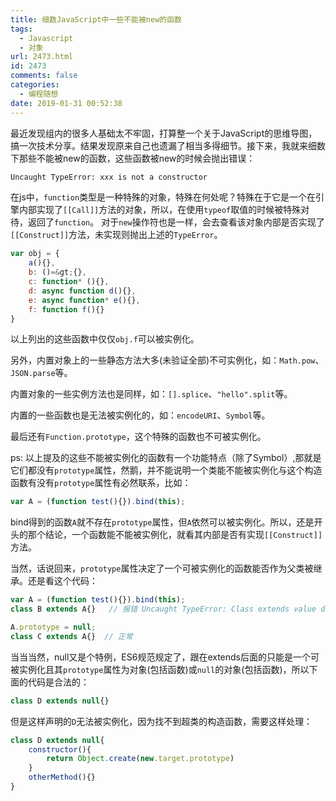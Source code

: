 ```yaml
---
title: 细数JavaScript中一些不能被new的函数
tags:
  - Javascript
  - 对象
url: 2473.html
id: 2473
comments: false
categories:
  - 编程随想
date: 2019-01-31 00:52:38
---
```


最近发现组内的很多人基础太不牢固，打算整一个关于JavaScript的思维导图，搞一次技术分享。结果发现原来自己也遗漏了相当多得细节。接下来，我就来细数下那些不能被new的函数，这些函数被new的时候会抛出错误：
```bash
Uncaught TypeError: xxx is not a constructor
```
在js中，`function`类型是一种特殊的对象，特殊在何处呢？特殊在于它是一个在引擎内部实现了`[[Call]]`方法的对象，所以，在使用`typeof`取值的时候被特殊对待，返回了`function`。
对于`new`操作符也是一样，会去查看该对象内部是否实现了`[[Construct]]`方法，未实现则抛出上述的`TypeError`。

```javascript
var obj = {
	a(){},
	b: ()=&gt;{},
	c: function* (){},
	d: async function d(){},
	e: async function* e(){},
	f: function f(){}
}
```
以上列出的这些函数中仅仅`obj.f`可以被实例化。

另外，内置对象上的一些静态方法大多(未验证全部)不可实例化，如：`Math.pow`、`JSON.parse`等。

内置对象的一些实例方法也是同样，如：`[].splice`、`"hello".split`等。

内置的一些函数也是无法被实例化的，如：`encodeURI`、`Symbol`等。

最后还有`Function.prototype`，这个特殊的函数也不可被实例化。

ps:
以上提及的这些不能被实例化的函数有一个功能特点（除了Symbol）,那就是它们都没有`prototype`属性，然鹅，并不能说明一个类能不能被实例化与这个构造函数有没有`prototype`属性有必然联系，比如：
```javascript
var A = (function test(){}).bind(this);
```
bind得到的函数`A`就不存在`prototype`属性，但`A`依然可以被实例化。所以，还是开头的那个结论，一个函数能不能被实例化，就看其内部是否有实现`[[Construct]]`方法。

当然，话说回来，`prototype`属性决定了一个可被实例化的函数能否作为父类被继承。还是看这个代码：
```javascript
var A = (function test(){}).bind(this);
class B extends A{}   // 报错 Uncaught TypeError: Class extends value does not have valid prototype property undefined

A.prototype = null;
class C extends A{}  // 正常
```
当当当然，null又是个特例，ES6规范规定了，跟在extends后面的只能是一个可被实例化且其`prototype`属性为对象(包括函数)或`null`的对象(包括函数)，所以下面的代码是合法的：
```javascript
class D extends null{}
```
但是这样声明的`D`无法被实例化，因为找不到超类的构造函数，需要这样处理：
```javascript
class D extends null{
	constructor(){
		return Object.create(new.target.prototype)
	}
	otherMethod(){}
}
```